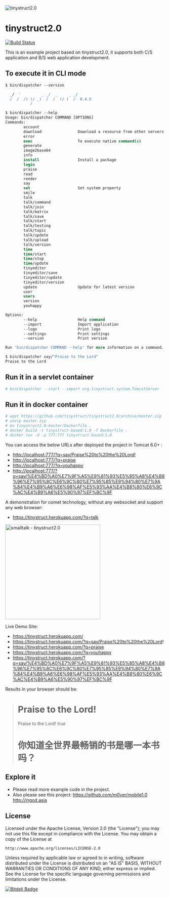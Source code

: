 <img src="https://raw.githubusercontent.com/tinystruct/tinystruct2.0/master/favicon.png" title="tinystruct2.0" /> 

tinystruct2.0
=========
[![Build Status](https://travis-ci.org/m0ver/tinystruct-examples.svg?branch=master)](https://travis-ci.org/m0ver/tinystruct2.0)

This is an example project based on tinystruct2.0, it supports both C/S application and B/S web application development. 



To execute it in CLI mode
---
```tcsh
$ bin/dispatcher --version

  _/  '         _ _/  _     _ _/
  /  /  /) (/ _)  /  /  (/ (  /  0.4.5
           /
```
```tcsh
$ bin/dispatcher --help
Usage: bin/dispatcher COMMAND [OPTIONS]
Commands: 
        account                 
        download                Download a resource from other servers
        error                   
        exec                    To execute native command(s)
        generate                
        image2base64            
        info                    
        install                 Install a package
        login                   
        praise                  
        read                    
        render                  
        say                     
        set                     Set system property
        smile                   
        talk                    
        talk/command            
        talk/join               
        talk/matrix             
        talk/save               
        talk/start              
        talk/testing            
        talk/topic              
        talk/update             
        talk/upload             
        talk/version            
        time                    
        time/start              
        time/stop               
        time/update             
        tinyeditor              
        tinyeditor/save         
        tinyeditor/update       
        tinyeditor/version      
        update                  Update for latest version
        user                    
        users                   
        version                 
        youhappy                

Options: 
        --help                  Help command
        --import                Import application
        --logo                  Print logo
        --settings              Print settings
        --version               Print version

Run 'bin/dispatcher COMMAND --help' for more information on a command.

$ bin/dispatcher say/"Praise to the Lord"
Praise to the Lord
```

Run it in a servlet container
---
```tcsh
# bin/dispatcher --start --import org.tinystruct.system.TomcatServer
```
Run it in docker container
---
```tcsh
# wget https://github.com/tinystruct/tinystruct2.0/archive/master.zip
# unzip master.zip
# mv tinystruct2.0-master/Dockerfile .
# docker build -t tinystruct-based:1.0 -f Dockerfile .
# docker run -d -p 777:777 tinystruct-based:1.0
```

You can access the below URLs after deployed the project in Tomcat 6.0+ :

* <a href="http://localhost:777/?q=say/Praise%20to%20the%20Lord!">http://localhost:777/?q=say/Praise%20to%20the%20Lord! </a><br />
* <a href="http://localhost:777/?q=praise">http://localhost:777/?q=praise </a><br />
* <a href="http://localhost:777/?q=youhappy">http://localhost:777/?q=youhappy</a><br />
* <a href="http://localhost:777/?q=say/%E4%BD%A0%E7%9F%A5%E9%81%93%E5%85%A8%E4%B8%96%E7%95%8C%E6%9C%80%E7%95%85%E9%94%80%E7%9A%84%E4%B9%A6%E6%98%AF%E5%93%AA%E4%B8%80%E6%9C%AC%E4%B9%A6%E5%90%97%EF%BC%9F">http://localhost:777/?q=say/%E4%BD%A0%E7%9F%A5%E9%81%93%E5%85%A8%E4%B8%96%E7%95%8C%E6%9C%80%E7%95%85%E9%94%80%E7%9A%84%E4%B9%A6%E6%98%AF%E5%93%AA%E4%B8%80%E6%9C%AC%E4%B9%A6%E5%90%97%EF%BC%9F</a>

A demonstration for comet technology, without any websocket and support any web browser:
* <a href="https://tinystruct.herokuapp.com/?q=talk">https://tinystruct.herokuapp.com/?q=talk</a><br />

<img src="example.png" title="smalltalk - tinystruct2.0" height="300"/> <br />

Live Demo Site: 
* https://tinystruct.herokuapp.com/
* <a href="https://tinystruct.herokuapp.com/?q=say/Praise%20to%20the%20Lord!">https://tinystruct.herokuapp.com/?q=say/Praise%20to%20the%20Lord! </a><br />
* <a href="https://tinystruct.herokuapp.com/?q=praise">https://tinystruct.herokuapp.com/?q=praise</a><br />
* <a href="https://tinystruct.herokuapp.com/?q=youhappy">https://tinystruct.herokuapp.com/?q=youhappy</a><br />
* <a href="https://tinystruct.herokuapp.com/?q=say/%E4%BD%A0%E7%9F%A5%E9%81%93%E5%85%A8%E4%B8%96%E7%95%8C%E6%9C%80%E7%95%85%E9%94%80%E7%9A%84%E4%B9%A6%E6%98%AF%E5%93%AA%E4%B8%80%E6%9C%AC%E4%B9%A6%E5%90%97%EF%BC%9F">https://tinystruct.herokuapp.com/?q=say/%E4%BD%A0%E7%9F%A5%E9%81%93%E5%85%A8%E4%B8%96%E7%95%8C%E6%9C%80%E7%95%85%E9%94%80%E7%9A%84%E4%B9%A6%E6%98%AF%E5%93%AA%E4%B8%80%E6%9C%AC%E4%B9%A6%E5%90%97%EF%BC%9F</a>

Results in your browser should be:

<blockquote>
<h1>Praise to the Lord!</h1>
Praise to the Lord! 
<i>true</i>
<h1>你知道全世界最畅销的书是哪一本书吗？</h1>
</blockquote>

Explore it 
--
* Please read more example code in the project.
* Also please see this project: 
	https://github.com/m0ver/mobile1.0
	http://ingod.asia


License
--

Licensed under the Apache License, Version 2.0 (the "License");
you may not use this file except in compliance with the License.
You may obtain a copy of the License at

    http://www.apache.org/licenses/LICENSE-2.0

Unless required by applicable law or agreed to in writing, software
distributed under the License is distributed on an "AS IS" BASIS,
WITHOUT WARRANTIES OR CONDITIONS OF ANY KIND, either express or implied.
See the License for the specific language governing permissions and
limitations under the License.


[![Bitdeli Badge](https://d2weczhvl823v0.cloudfront.net/m0ver/tinystruct2.0/trend.png)](https://bitdeli.com/free "Bitdeli Badge")
